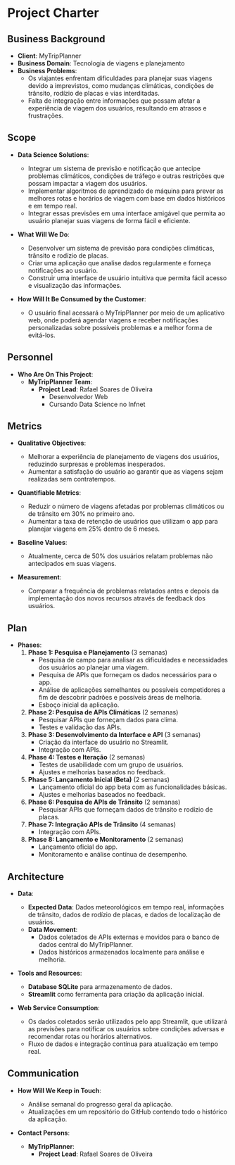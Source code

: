 # Project Charter

## Business Background

* **Client**: MyTripPlanner
* **Business Domain**: Tecnologia de viagens e planejamento
* **Business Problems**:
  * Os viajantes enfrentam dificuldades para planejar suas viagens devido a imprevistos, como mudanças climáticas, condições de trânsito, rodízio de placas e vias interditadas.
  * Falta de integração entre informações que possam afetar a experiência de viagem dos usuários, resultando em atrasos e frustrações.

## Scope

* **Data Science Solutions**:

  * Integrar um sistema de previsão e notificação que antecipe problemas climáticos, condições de tráfego e outras restrições que possam impactar a viagem dos usuários.
  * Implementar algoritmos de aprendizado de máquina para prever as melhores rotas e horários de viagem com base em dados históricos e em tempo real.
  * Integrar essas previsões em uma interface amigável que permita ao usuário planejar suas viagens de forma fácil e eficiente.
* **What Will We Do**:

  * Desenvolver um sistema de previsão para condições climáticas, trânsito e rodízio de placas.
  * Criar uma aplicação que analise dados regularmente e forneça notificações ao usuário.
  * Construir uma interface de usuário intuitiva que permita fácil acesso e visualização das informações.
* **How Will It Be Consumed by the Customer**:

  * O usuário final acessará o MyTripPlanner por meio de um aplicativo web, onde poderá agendar viagens e receber notificações personalizadas sobre possíveis problemas e a melhor forma de evitá-los.

## Personnel

* **Who Are On This Project**:
  * **MyTripPlanner Team**:
    * **Project Lead**: Rafael Soares de Oliveira
      * Desenvolvedor Web
      * Cursando Data Science no Infnet

## Metrics

* **Qualitative Objectives**:

  * Melhorar a experiência de planejamento de viagens dos usuários, reduzindo surpresas e problemas inesperados.
  * Aumentar a satisfação do usuário ao garantir que as viagens sejam realizadas sem contratempos.
* **Quantifiable Metrics**:

  * Reduzir o número de viagens afetadas por problemas climáticos ou de trânsito em 30% no primeiro ano.
  * Aumentar a taxa de retenção de usuários que utilizam o app para planejar viagens em 25% dentro de 6 meses.
* **Baseline Values**:

  * Atualmente, cerca de 50% dos usuários relatam problemas não antecipados em suas viagens.
* **Measurement**:

  * Comparar a frequência de problemas relatados antes e depois da implementação dos novos recursos através de feedback dos usuários.

## Plan

* **Phases**:
  1. **Phase 1: Pesquisa e Planejamento** (3 semanas)
     * Pesquisa de campo para analisar as dificuldades e necessidades dos usuários ao planejar uma viagem.
     * Pesquisa de APIs que forneçam os dados necessários para o app.
     * Análise de aplicações semelhantes ou possíveis competidores a fim de descobrir padrões e possíveis áreas de melhoria.
     * Esboço inicial da aplicação.
  2. **Phase 2: Pesquisa de APIs Climáticas** (2 semanas)
     * Pesquisar APIs que forneçam dados para clima.
     * Testes e validação das APIs.
  3. **Phase 3: Desenvolvimento da Interface e API** (3 semanas)
     * Criação da interface do usuário no Streamlit.
     * Integração com APIs.
  4. **Phase 4: Testes e Iteração** (2 semanas)
     * Testes de usabilidade com um grupo de usuários.
     * Ajustes e melhorias baseados no feedback.
  5. **Phase 5: Lançamento Inicial (Beta)** (2 semanas)
     * Lançamento oficial do app beta com as funcionalidades básicas.
     * Ajustes e melhorias baseados no feedback.
  6. **Phase 6: Pesquisa de APIs de Trânsito** (2 semanas)
     * Pesquisar APIs que forneçam dados de trânsito e rodízio de placas.
  7. **Phase 7: Integração APIs de Trânsito** (4 semanas)
     * Integração com APIs.
  8. **Phase 8: Lançamento e Monitoramento** (2 semanas)
     * Lançamento oficial do app.
     * Monitoramento e análise contínua de desempenho.

## Architecture

* **Data**:

  * **Expected Data**: Dados meteorológicos em tempo real, informações de trânsito, dados de rodízio de placas, e dados de localização de usuários.
  * **Data Movement**:
    * Dados coletados de APIs externas e movidos para o banco de dados central do MyTripPlanner.
    * Dados históricos armazenados localmente para análise e melhoria.
* **Tools and Resources**:

  * **Database SQLite** para armazenamento de dados.
  * **Streamlit** como ferramenta para criação da aplicação inicial.
* **Web Service Consumption**:

  * Os dados coletados serão utilizados pelo app Streamlit, que utilizará as previsões para notificar os usuários sobre condições adversas e recomendar rotas ou horários alternativos.
  * Fluxo de dados e integração contínua para atualização em tempo real.

## Communication

* **How Will We Keep in Touch**:

  * Análise semanal do progresso geral da aplicação.
  * Atualizações em um repositório do GitHub contendo todo o histórico da aplicação.
* **Contact Persons**:

  * **MyTripPlanner**:
    * **Project Lead**: Rafael Soares de Oliveira

